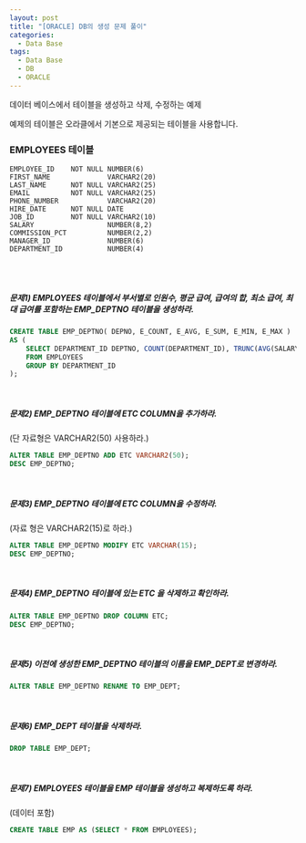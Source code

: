 ```yaml
---
layout: post
title: "[ORACLE] DB의 생성 문제 풀이"
categories:
  - Data Base
tags:
  - Data Base
  - DB
  - ORACLE
---
```


데이터 베이스에서 테이블을 생성하고 삭제, 수정하는 예제

예제의 테이블은 오라클에서 기본으로 제공되는 테이블을 사용합니다.


### EMPLOYEES 테이블
```
EMPLOYEE_ID    NOT NULL NUMBER(6)    
FIRST_NAME              VARCHAR2(20)
LAST_NAME      NOT NULL VARCHAR2(25)
EMAIL          NOT NULL VARCHAR2(25)
PHONE_NUMBER            VARCHAR2(20)
HIRE_DATE      NOT NULL DATE         
JOB_ID         NOT NULL VARCHAR2(10)
SALARY                  NUMBER(8,2)  
COMMISSION_PCT          NUMBER(2,2)  
MANAGER_ID              NUMBER(6)    
DEPARTMENT_ID           NUMBER(4)  
```

<br>
<br>

##### 문제1) EMPLOYEES 테이블에서 부서별로 인원수, 평균 급여, 급여의 합, 최소 급여, 최대 급여를 포함하는 EMP_DEPTNO 테이블을 생성하라.
```sql
CREATE TABLE EMP_DEPTNO( DEPNO, E_COUNT, E_AVG, E_SUM, E_MIN, E_MAX )
AS (
    SELECT DEPARTMENT_ID DEPTNO, COUNT(DEPARTMENT_ID), TRUNC(AVG(SALARY), 3), SUM(SALARY), MIN(SALARY), MAX(SALARY)
    FROM EMPLOYEES
    GROUP BY DEPARTMENT_ID
);
```


<br>


##### 문제2) EMP_DEPTNO 테이블에 ETC COLUMN을 추가하라.
(단 자료형은 VARCHAR2(50) 사용하라.)

```sql
ALTER TABLE EMP_DEPTNO ADD ETC VARCHAR2(50);
DESC EMP_DEPTNO;
```


<br>


##### 문제3) EMP_DEPTNO 테이블에 ETC COLUMN을 수정하라.
(자료 형은 VARCHAR2(15)로 하라.)

```sql
ALTER TABLE EMP_DEPTNO MODIFY ETC VARCHAR(15);
DESC EMP_DEPTNO;
```


<br>


##### 문제4) EMP_DEPTNO 테이블에 있는 ETC 을 삭제하고 확인하라.

```sql
ALTER TABLE EMP_DEPTNO DROP COLUMN ETC;
DESC EMP_DEPTNO;
```


<br>


##### 문제5) 이전에 생성한 EMP_DEPTNO 테이블의 이름을 EMP_DEPT로 변경하라.

```sql
ALTER TABLE EMP_DEPTNO RENAME TO EMP_DEPT;
```


<br>


##### 문제6) EMP_DEPT 테이블을 삭제하라.

```sql
DROP TABLE EMP_DEPT;
```


<br>


##### 문제7) EMPLOYEES 테이블을 EMP 테이블을 생성하고 복제하도록 하라.
(데이터 포함)

```sql
CREATE TABLE EMP AS (SELECT * FROM EMPLOYEES);
```
